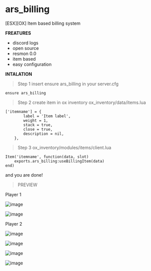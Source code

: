 # ars_billing
[ESX][OX] Item based billing system

**FREATURES**
- discord logs
- open source
- resmon 0.0
- item based
-  easy configuration

**INTALATION**

> Step 1
insert ensure ars_billing in your server.cfg
```
ensure ars_billing
```
> Step 2
create item in ox inventory
ox_inventory/data/items.lua
``` 
['itemname'] = {
		label = 'Item label',
		weight = 1,
		stack = true,
		close = true,
		description = nil,
	}, 
```
> Step 3 
ox_inventory/modules/items/client.lua
```
Item('itemname', function(data, slot)
	exports.ars_billing:useBillingItem(data)
end)
```
and you are done!

> PREVIEW

Player 1

![image](https://user-images.githubusercontent.com/70983185/206866313-8bf8c57d-c604-452b-8c6c-e15760d21f4b.png)

![image](https://user-images.githubusercontent.com/70983185/206866325-de4265fd-73a9-49b0-beae-bd28519d0a0d.png)

Player 2

![image](https://user-images.githubusercontent.com/70983185/206866334-d4ee447b-25ab-4a9f-913f-7b5445eff43a.png)

![image](https://user-images.githubusercontent.com/70983185/206866341-e583716b-3f15-423b-bcb6-0f2a1e8f8537.png)

![image](https://user-images.githubusercontent.com/70983185/206866346-3ea78a15-11d9-4e16-8875-d354b6bfb375.png)

![image](https://user-images.githubusercontent.com/70983185/206866350-f696a822-7d7d-45ce-8e78-c3468b83b3c7.png)


